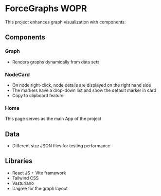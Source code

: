 
# ForceGraphs WOPR

This project enhances graph visualization with components:

## Components

### Graph
- Renders graphs dynamically from data sets

### NodeCard
- On node right-click, node details are displayed on the right hand side
- The markers have a drop-down list and show the default marker in card
- Copy to clipboard feature 

### Home 
This page serves as the main App of the project


## Data
- Different size JSON files for testing performance

## Libraries
- React JS + Vite framework
- Tailwind CSS
- Vasturiano
- Dagree for the graph layout